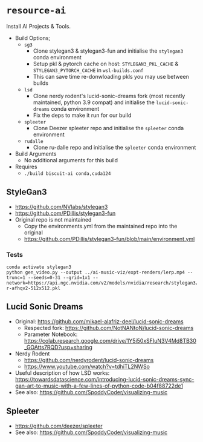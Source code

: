 # `resource-ai`
Install AI Projects & Tools.

* Build Options;
  * `sg3`
    * Clone stylegan3 & stylegan3-fun and initialise the `stylegan3` conda environment 
    * Setup pkl & pytorch cache on host: `STYLEGAN3_PKL_CACHE` & `STYLEGAN3_PYTORCH_CACHE` in `wsl-builds.conf`
    * This can save time re-donwloading pkls you may use between builds
  * `lsd`
    * Clone nerdy rodent's lucid-sonic-dreams fork (most recently maintained, python 3.9 compat) and initialise the `lucid-sonic-dreams` conda environment
    * Fix the deps to make it run for our build
  * `spleeter`
    * Clone Deezer spleeter repo and initialise the `spleeter` conda environment
  * `rudalle`
    * Clone ru-dalle repo and initialise the `spleeter` conda environment
* Build Arguments
  * No additional arguments for this build
* Requires
  * `./build biscuit-ai conda,cuda124`


## StyleGan3
* https://github.com/NVlabs/stylegan3
* https://github.com/PDillis/stylegan3-fun
* Original repo is not maintained
  * Copy the environments.yml from the maintained repo into the original
  * https://github.com/PDillis/stylegan3-fun/blob/main/environment.yml

### Tests
```
conda activate stylegan3
python gen_video.py --output ../ai-music-viz/expt-renders/lerp.mp4 --trunc=1 --seeds=0-31 --grid=1x1 --network=https://api.ngc.nvidia.com/v2/models/nvidia/research/stylegan3/versions/1/files/stylegan3-r-afhqv2-512x512.pkl
```


## Lucid Sonic Dreams
* Original: https://github.com/mikael-alafriz-deel/lucid-sonic-dreams
  * Respected fork: https://github.com/NotNANtoN/lucid-sonic-dreams
  * Parameter Notebook: https://colab.research.google.com/drive/1Y5i50xSFIuN3V4Md8TB30_GOAtts7RQD?usp=sharing
* Nerdy Rodent
  * https://github.com/nerdyrodent/lucid-sonic-dreams
  * https://www.youtube.com/watch?v=tdhiTL2NWSo
* Useful description of how LSD works: https://towardsdatascience.com/introducing-lucid-sonic-dreams-sync-gan-art-to-music-with-a-few-lines-of-python-code-b04f88722de1
* See also: https://github.com/SpoddyCoder/visualizing-music


## Spleeter
* https://github.com/deezer/spleeter
* See also: https://github.com/SpoddyCoder/visualizing-music
